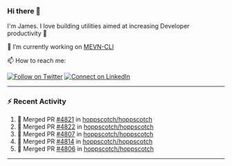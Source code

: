 ### Hi there 👋

I'm James. I love building utilities aimed at increasing Developer productivity :raised_hands: 

🔭 I’m currently working on [MEVN-CLI](https://github.com/madlabsinc/mevn-cli)

📫 How to reach me:

[![Follow on Twitter](https://img.shields.io/badge/--twitter?label=Twitter&logo=Twitter&style=social)](https://twitter.com/james_madhacks) [![Connect on LinkedIn](https://img.shields.io/badge/--linkedin?label=LinkedIn&logo=LinkedIn&style=social)](https://www.linkedin.com/in/jamesgeorge007)

---

### :zap: Recent Activity

<!--START_SECTION:activity-->
1. 🎉 Merged PR [#4821](https://github.com/hoppscotch/hoppscotch/pull/4821) in [hoppscotch/hoppscotch](https://github.com/hoppscotch/hoppscotch)
2. 🎉 Merged PR [#4822](https://github.com/hoppscotch/hoppscotch/pull/4822) in [hoppscotch/hoppscotch](https://github.com/hoppscotch/hoppscotch)
3. 🎉 Merged PR [#4807](https://github.com/hoppscotch/hoppscotch/pull/4807) in [hoppscotch/hoppscotch](https://github.com/hoppscotch/hoppscotch)
4. 🎉 Merged PR [#4814](https://github.com/hoppscotch/hoppscotch/pull/4814) in [hoppscotch/hoppscotch](https://github.com/hoppscotch/hoppscotch)
5. 🎉 Merged PR [#4806](https://github.com/hoppscotch/hoppscotch/pull/4806) in [hoppscotch/hoppscotch](https://github.com/hoppscotch/hoppscotch)
<!--END_SECTION:activity-->

---

<!--
**jamesgeorge007/jamesgeorge007** is a ✨ _special_ ✨ repository because its `README.md` (this file) appears on your GitHub profile.

Here are some ideas to get you started:

- 🌱 I’m currently learning ...
- 👯 I’m looking to collaborate on ...
- 🤔 I’m looking for help with ...
- 💬 Ask me about ...
- 😄 Pronouns: ...
- ⚡ Fun fact: ...
-->
